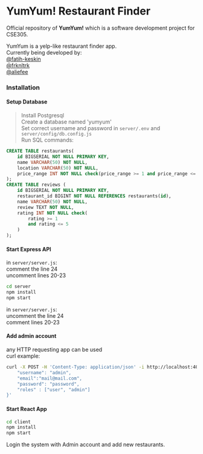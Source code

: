 # YumYum! Restaurant Finder
Official repository of **YumYum!** which is a software development project for CSE305.

YumYum is a yelp-like restaurant finder app.  
Currently being developed by:  
[@fatih-keskin](https://github.com/fatih-keskin)  
[@frknltrk](https://github.com/frknltrk)  
[@aliefee](https://github.com/aliefee)  


### Installation

#### Setup Database  
> Install Postgresql  
> Create a database named 'yumyum'  
> Set correct username and password in `server/.env` and `server/config/db.config.js`  
> Run SQL commands:  
```sql
CREATE TABLE restaurants(
    id BIGSERIAL NOT NULL PRIMARY KEY,
    name VARCHAR(50) NOT NULL,
    location VARCHAR(50) NOT NULL,
    price_range INT NOT NULL check(price_range >= 1 and price_range <= 5)
);
CREATE TABLE reviews (
    id BIGSERIAL NOT NULL PRIMARY KEY,
    restaurant_id BIGINT NOT NULL REFERENCES restaurants(id),
    name VARCHAR(50) NOT NULL,
    review TEXT NOT NULL,                                                
    rating INT NOT NULL check(
        rating >= 1
        and rating <= 5
    )
);
```

#### Start Express API
in `server/server.js`:  
comment the line 24  
uncomment lines 20-23  

```bash
cd server
npm install
npm start
```

in `server/server.js`:  
uncomment the line 24  
comment lines 20-23  

#### Add admin account
any HTTP requesting app can be used  
curl example:
```bash
curl -X POST -H 'Content-Type: application/json' -i http://localhost:4000/api/auth/signup --data '{
    "username": "admin",
    "email":"mail@mail.com",
    "password": "password",
    "roles" : ["user", "admin"]
}'
```

#### Start React App
```bash
cd client
npm install
npm start
```
Login the system with Admin account and add new restaurants.
